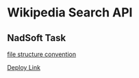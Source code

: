 # Wikipedia Search API
## NadSoft Task
 

[file structure convention](https://miro.com/app/board/o9J_lghoZvI=/?invite_link_id=465672031717)

[Deploy Link](https://nadsoft-ibrahimabuawad.netlify.app)
